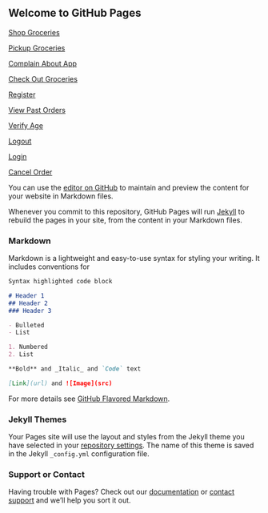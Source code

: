## Welcome to GitHub Pages

[Shop Groceries](Shop-Groceries.html)



[Pickup Groceries](Pickup-Groceries.html)



[Complain About App](Complain-About-App.html)



[Check Out Groceries](Check-Out-Groceries.html)


[Register](Register.html)



[View Past Orders](View-Past-Orders.html)



[Verify Age](Verify-Age.html)



[Logout](Logout.html)



[Login](Login.html)



[Cancel Order](Cancel-Order.html)




You can use the [editor on GitHub](https://github.com/BriannaBorgeltGonzales/Grocery/edit/gh-pages/index.md) to maintain and preview the content for your website in Markdown files.

Whenever you commit to this repository, GitHub Pages will run [Jekyll](https://jekyllrb.com/) to rebuild the pages in your site, from the content in your Markdown files.

### Markdown

Markdown is a lightweight and easy-to-use syntax for styling your writing. It includes conventions for

```markdown
Syntax highlighted code block

# Header 1
## Header 2
### Header 3

- Bulleted
- List

1. Numbered
2. List

**Bold** and _Italic_ and `Code` text

[Link](url) and ![Image](src)
```

For more details see [GitHub Flavored Markdown](https://guides.github.com/features/mastering-markdown/).

### Jekyll Themes

Your Pages site will use the layout and styles from the Jekyll theme you have selected in your [repository settings](https://github.com/BriannaBorgeltGonzales/Grocery/settings). The name of this theme is saved in the Jekyll `_config.yml` configuration file.

### Support or Contact

Having trouble with Pages? Check out our [documentation](https://docs.github.com/categories/github-pages-basics/) or [contact support](https://support.github.com/contact) and we’ll help you sort it out.
